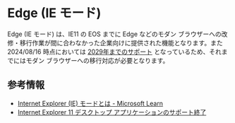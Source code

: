 # Edge (IE モード)

Edge (IE モード) は、IE11 の EOS までに Edge などのモダン ブラウザーへの改修・移行作業が間に合わなかった企業向けに提供された機能となります。また 2024/08/16 時点においては [2029年までのサポート](https://blogs.windows.com/japan/2022/02/21/internet-explorer-11-desktop-app-retirement-faq/#:~:text=IE%20%E3%83%A2%E3%83%BC%E3%83%89%E3%81%AF%E3%81%84%E3%81%A4%E3%81%BE%E3%81%A7%E3%82%B5%E3%83%9D%E3%83%BC%E3%83%88%E3%81%95%E3%82%8C%E3%81%BE%E3%81%99%E3%81%8B%EF%BC%9F) となっているため、それまでにはモダン ブラウザーへの移行対応が必要となります。


## 参考情報

- [Internet Explorer (IE) モードとは - Microsoft Learn](https://learn.microsoft.com/ja-jp/deployedge/edge-ie-mode)
- [Internet Explorer 11 デスクトップ アプリケーションのサポート終了](https://blogs.windows.com/japan/2022/02/21/internet-explorer-11-desktop-app-retirement-faq/#:~:text=IE%20%E3%83%A2%E3%83%BC%E3%83%89%E3%81%AF%E3%81%84%E3%81%A4%E3%81%BE%E3%81%A7%E3%82%B5%E3%83%9D%E3%83%BC%E3%83%88%E3%81%95%E3%82%8C%E3%81%BE%E3%81%99%E3%81%8B%EF%BC%9F)